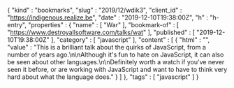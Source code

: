 {
  "kind" : "bookmarks",
  "slug" : "2019/12/wdik3",
  "client_id" : "https://indigenous.realize.be",
  "date" : "2019-12-10T19:38:00Z",
  "h" : "h-entry",
  "properties" : {
    "name" : [ "War" ],
    "bookmark-of" : [ "https://www.destroyallsoftware.com/talks/wat" ],
    "published" : [ "2019-12-10T19:38:00Z" ],
    "category" : [ "javascript" ],
    "content" : [ {
      "html" : "",
      "value" : "This is a brilliant talk about the quirks of JavaScript, from a number of years ago.\n\nAlthough it's fun to hate on JavaScript, it can also be seen about other languages.\n\nDefinitely worth a watch if you've never seen it before, or are working with JavaScript and want to have to think very hard about what the language does."
    } ]
  },
  "tags" : [ "javascript" ]
}
